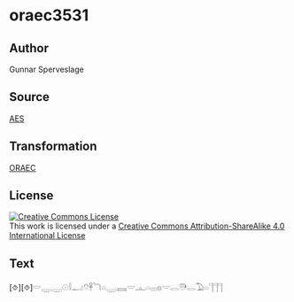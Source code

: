 # oraec3531

## Author

Gunnar Sperveslage

## Source

[AES](https://github.com/simondschweitzer/aes)

## Transformation

[ORAEC](https://oraec.github.io/)

## License

<a rel="license" href="http://creativecommons.org/licenses/by-sa/4.0/"><img alt="Creative Commons License" style="border-width:0" src="https://i.creativecommons.org/l/by-sa/4.0/88x31.png" /></a><br />This work is licensed under a <a rel="license" href="http://creativecommons.org/licenses/by-sa/4.0/">Creative Commons Attribution-ShareAlike 4.0 International License</a>

## Text

[⯑][⯑]𓎟𓇾𓇾𓇳𓎛𓂝𓄣𓋹𓆓𓏏𓇾𓈘𓎟𓊵𓏏𓊪𓊪𓊖𓎟𓂋𓇥𓂋𓅐𓏏𓊹𓊹𓊹<br>
